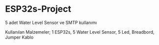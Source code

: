 # ESP32s-Project
5 adet Water Level Sensor ve SMTP kullanımı

Kullanılan Malzemeler;
1 ESP32s, 
5 Water Level Sensor,
5 Led,
Breadbord,
Jumper Kablo
